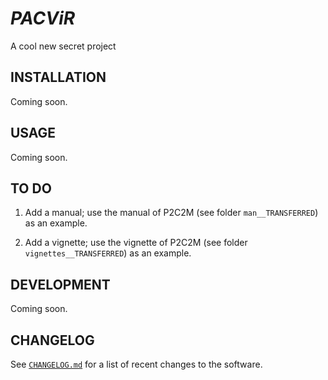 
*PACViR*
========

A cool new secret project
<!---
Plastome Assembly Coverage Visualization in R
--->


## INSTALLATION
Coming soon.

<!---
```
python2 setup.py install  # Installation
python2 setup.py test     # Testing
```
--->


## USAGE
Coming soon.

<!---
#### Example with supplied test data
```
SCRPT=$PWD/scripts/annonex2embl_CMD.py
INPUT=examples/DNA_Alignment.nex
METAD=examples/Metadata.csv
DESCR="description of alignment"
EMAIL=your_email_here@gmail.com
AUTHR="Your_name_here"

python2 $SCRPT -n $INPUT -c $METAD -o ${INP%.nex*}.embl -d $DESCR -e $EMAIL -a $AUTHR
```
--->


## TO DO
1. Add a manual; use the manual of P2C2M (see folder `man__TRANSFERRED`) as an example.

2. Add a vignette; use the vignette of P2C2M (see folder `vignettes__TRANSFERRED`) as an example.

## DEVELOPMENT
Coming soon.

<!---
#### Testing for development
To run the unittests outside of 'python setup.py test':
```
python -m unittest discover -s /home/michael_science/git/michaelgruenstaeudl_annonex2embl/tests -p "*_test.py"
```
--->


## CHANGELOG
See [`CHANGELOG.md`](CHANGELOG.md) for a list of recent changes to the software.

